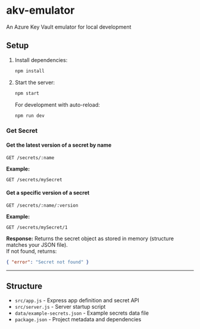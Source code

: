 # akv-emulator
An Azure Key Vault emulator for local development

## Setup

1. Install dependencies:
   ```bash
   npm install
   ```

2. Start the server:
   ```bash
   npm start
   ```

   For development with auto-reload:
   ```bash
   npm run dev
   ```

### Get Secret

#### Get the latest version of a secret by name

```
GET /secrets/:name
```

**Example:**
```
GET /secrets/mySecret
```

#### Get a specific version of a secret

```
GET /secrets/:name/:version
```

**Example:**
```
GET /secrets/mySecret/1
```

**Response:**
Returns the secret object as stored in memory (structure matches your JSON file).  
If not found, returns:
```json
{ "error": "Secret not found" }
```

---

## Structure

- `src/app.js` - Express app definition and secret API
- `src/server.js` - Server startup script
- `data/example-secrets.json` - Example secrets data file
- `package.json` - Project metadata and dependencies